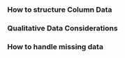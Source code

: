 

### How to structure Column Data

### Qualitative Data Considerations

### How to handle missing data
